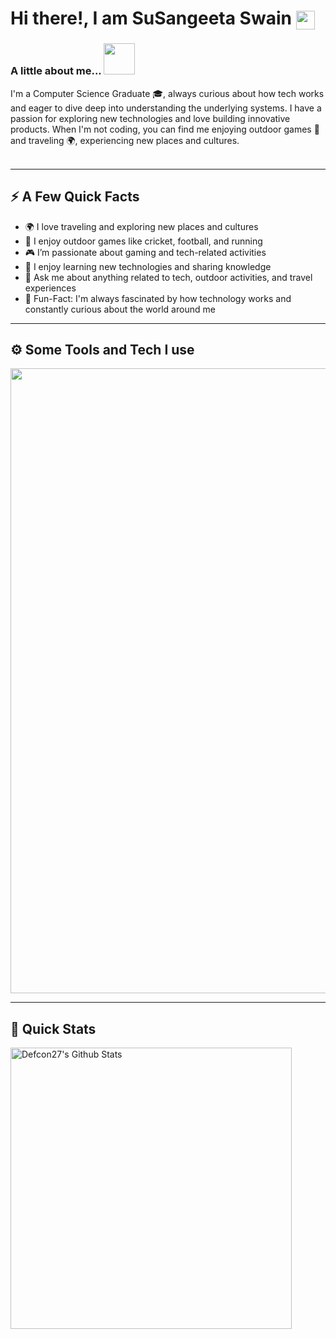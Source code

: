 <h1>Hi there!, I am SuSangeeta Swain <img height="30px" style="vertical-align: middle;" src="https://emojis.slackmojis.com/emojis/images/1531849430/4246/blob-sunglasses.gif?1531849430"></h1>

### A little about me...  <img src="https://media.giphy.com/media/VgCDAzcKvsR6OM0uWg/giphy.gif" width="50">  
I'm a Computer Science Graduate 🎓, always curious about how tech works and eager to dive deep into understanding the underlying systems. I have a passion for exploring new technologies and love building innovative products. When I'm not coding, you can find me enjoying outdoor games 🏃 and traveling 🌍, experiencing new places and cultures. <br/><br/>

---

## ⚡️ A Few Quick Facts

- 🌍 I love traveling and exploring new places and cultures
- 🏃 I enjoy outdoor games like cricket, football, and running
- 🎮 I’m passionate about gaming and tech-related activities
- 📝 I enjoy learning new technologies and sharing knowledge
- 💬 Ask me about anything related to tech, outdoor activities, and travel experiences
- 🎉 Fun-Fact: I'm always fascinated by how technology works and constantly curious about the world around me

---

## ⚙️ Some Tools and Tech I use

<div>
  <img align="left" src="https://skillicons.dev/icons?i=css,js,typescript,react,nextjs,tailwind,materialui,nodejs,express,mongodb,postman,npm,yarn,bash,git,github,visualstudio" width="1000" />
</div>

<br clear="left" />

---

## 🚀 Quick Stats

<p align="left">
  <img width="450" align="center" src="https://github-readme-stats-defcon27.vercel.app/api?username=susangeeta&show_icons=true&line_height=21&theme=react" alt="Defcon27's Github Stats" />
</p>
